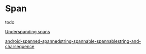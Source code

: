 # Span

todo

[Underspanding spans](https://medium.com/androiddevelopers/underspanding-spans-1b91008b97e4)

[android-spanned-spannedstring-spannable-spannablestring-and-charsequence](https://stackoverflow.com/questions/17546955/android-spanned-spannedstring-spannable-spannablestring-and-charsequence)